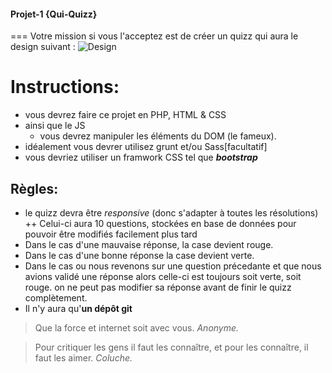 #### Projet-1 {Qui-Quizz}
===
Votre mission si vous l'acceptez  est de créer un quizz qui aura le design suivant :
![Design](./img/design_projet-1.png)
# Instructions:
+ vous devrez faire ce projet en PHP, HTML & CSS
+ ainsi que le JS
   	+ vous devrez manipuler les éléments du DOM (le fameux). 
+ idéalement vous devrer utilisez grunt  et/ou Sass[facultatif]
+ vous devriez utiliser un framwork CSS tel que  __*bootstrap*__

##  Règles:
+ le quizz devra être *responsive* (donc s'adapter à toutes les résolutions)
++ Celui-ci aura 10 questions, stockées en base de données pour pouvoir être modifiés facilement plus tard
+ Dans le cas d'une mauvaise réponse, la case devient rouge.
+ Dans le cas d'une bonne réponse la case devient verte.
+ Dans le cas ou nous revenons sur une question précedante et que nous avions validé une réponse alors celle-ci est toujours soit verte, soit rouge. on ne peut pas modifier sa réponse avant de finir le quizz complètement.
+ Il n'y aura qu'__un dépôt git__

> Que la force et internet soit avec vous.
_Anonyme._

> Pour critiquer les gens il faut les connaître, et pour les connaître, il faut les aimer.
_Coluche._

